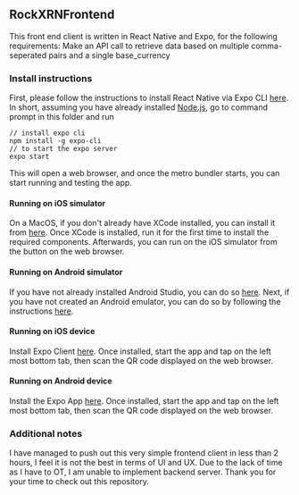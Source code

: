 ## RockXRNFrontend
This front end client is written in React Native and Expo, for the following requirements: Make an API call to retrieve data based on multiple comma-seperated pairs and a single base_currency

### Install instructions
First, please follow the instructions to install React Native via Expo CLI [here](https://facebook.github.io/react-native/docs/getting-started). In short, assuming you have already installed [Node.js](https://nodejs.org/en/download/), go to command prompt in this folder and run
    
    // install expo cli
    npm install -g expo-cli
    // to start the expo server
    expo start

This will open a web browser, and once the metro bundler starts, you can start running and testing the app.

#### Running on iOS simulator
On a MacOS, if you don't already have XCode installed, you can install it from [here](https://apps.apple.com/sg/app/xcode/id497799835?mt=12). Once XCode is installed, run it for the first time to install the required components. Afterwards, you can run on the iOS simulator from the button on the web browser.

#### Running on Android simulator
If you have not already installed Android Studio, you can do so [here](https://developer.android.com/studio/?gclid=CjwKCAiA8qLvBRAbEiwAE_ZzPfnS1a1nTfENSmiV7YHhSw6gySf825s0qOQznueAbgsj0dPRGON_UBoCFZMQAvD_BwE). Next, if you have not created an Android emulator, you can do so by following the instructions [here](https://developer.android.com/studio/run/emulator).

#### Running on iOS device
Install Expo Client [here](https://apps.apple.com/us/app/expo-client/id982107779). Once installed, start the app and tap on the left most bottom tab, then scan the QR code displayed on the web browser.

#### Running on Android device
Install the Expo App [here](https://play.google.com/store/apps/details?id=host.exp.exponent&hl=en). Once installed, start the app and tap on the left most bottom tab, then scan the QR code displayed on the web browser.

### Additional notes
I have managed to push out this very simple frontend client in less than 2 hours, I feel it is not the best in terms of UI and UX. Due to the lack of time as I have to OT, I am unable to implement backend server. Thank you for your time to check out this repository.